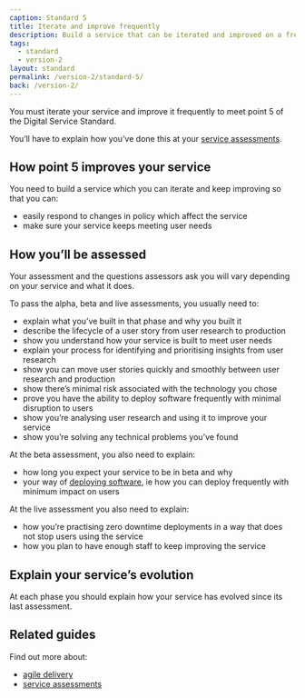 ```yaml
---
caption: Standard 5
title: Iterate and improve frequently
description: Build a service that can be iterated and improved on a frequent basis and make sure that you have the capacity, resources and technical flexibility to do so.
tags:
  - standard
  - version-2
layout: standard
permalink: /version-2/standard-5/
back: /version-2/
---
```


You must iterate your service and improve it frequently to meet point 5 of the Digital Service Standard.

You’ll have to explain how you’ve done this at your [service assessments](https://www.gov.uk/service-manual/service-assessments/how-service-assessments-work).

## How point 5 improves your service

You need to build a service which you can iterate and keep improving so that you can:

- easily respond to changes in policy which affect the service
- make sure your service keeps meeting user needs

## How you’ll be assessed

Your assessment and the questions assessors ask you will vary depending on your service and what it does.

To pass the alpha, beta and live assessments, you usually need to:

- explain what you’ve built in that phase and why you built it
- describe the lifecycle of a user story from user research to production
- show you understand how your service is built to meet user needs
- explain your process for identifying and prioritising insights from user research
- show you can move user stories quickly and smoothly between user research and production
- show there’s minimal risk associated with the technology you chose
- prove you have the ability to deploy software frequently with minimal disruption to users
- show you’re analysing user research and using it to improve your service
- show you’re solving any technical problems you’ve found

At the beta assessment, you also need to explain:

- how long you expect your service to be in beta and why
- your way of [deploying software](https://www.gov.uk/service-manual/making-software/deployment.html), ie how you can deploy frequently with minimum impact on users

At the live assessment you also need to explain:

- how you’re practising zero downtime deployments in a way that does not stop users using the service
- how you plan to have enough staff to keep improving the service

## Explain your service’s evolution

At each phase you should explain how your service has evolved since its last assessment.

## Related guides

Find out more about:

- [agile delivery](https://www.gov.uk/service-manual/agile-delivery)
- [service assessments](https://www.gov.uk/service-manual/service-assessments)
